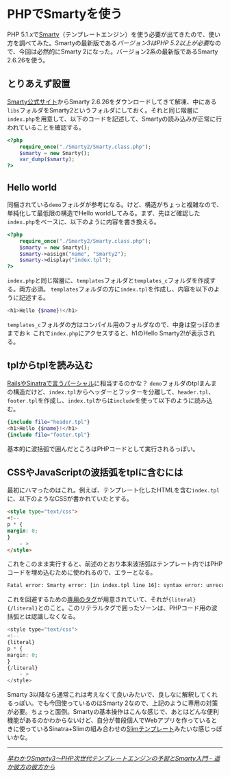 # PHPでSmartyを使う

PHP 5.1.xで[Smarty](http://www.smarty.net/)（テンプレートエンジン）を使う必要が出てきたので、使い方を調べてみた。Smartyの最新版である*バージョン3はPHP 5.2以上が必要*なので、今回は必然的にSmarty 2になった。バージョン2系の最新版であるSmarty 2.6.26を使う。

<!-- READMORE -->


## とりあえず設置

[Smarty公式サイト](http://www.smarty.net/download)からSmarty 2.6.26をダウンロードしてきて解凍、中にある`libs`フォルダをSmarty2というフォルダにしておく。それと同じ階層に`index.php`を用意して、以下のコードを記述して、Smartyの読み込みが正常に行われていることを確認する。

~~~ php
<?php
    require_once("./Smarty2/Smarty.class.php");
    $smarty = new Smarty();
    var_dump($smarty);
?>
~~~


## Hello world

同梱されている`demo`フォルダが参考になる。けど、構造がちょっと複雑なので、単純化して最低限の構造でHello worldしてみる。まず、先ほど確認した`index.php`をベースに、以下のように内容を書き換える。

~~~ php
<?php
    require_once("./Smarty2/Smarty.class.php");
    $smarty = new Smarty();
    $smarty->assign("name", "Smarty2");
    $smarty->display("index.tpl");
?>
~~~

`index.php`と同じ階層に、`templates`フォルダと`templates_c`フォルダを作成する。両方必須。
`templates`フォルダの方に`index.tpl`を作成し、内容を以下のように記述する。

~~~ php
<h1>Hello {$name}!</h1>
~~~

`templates_c`フォルダの方はコンパイル用のフォルダなので、中身は空っぽのままでおｋ これで`index.php`にアクセスすると、h1のHello Smarty2!が表示される。


## tplからtplを読み込む

[RailsやSinatraで言うパーシャル](/2011/05/18/ruby-sinatra-slim-partial)に相当するのかな？ `demo`フォルダのtplまんまの構造だけど、`index.tpl`からヘッダーとフッターを分離して、`header.tpl`、`footer.tpl`を作成し、`index.tpl`からは`include`を使って以下のように読み込む。

~~~ php
{include file="header.tpl"}
<h1>Hello {$name}!</h1>
{include file="footer.tpl"}
~~~

基本的に波括弧で囲んだところはPHPコードとして実行されるっぽい。


## CSSやJavaScriptの波括弧をtplに含むには

最初にハマったのはこれ。例えば、テンプレート化したHTMLを含む`index.tpl`に、以下のようなCSSが書かれていたとする。

~~~ html
<style type="text/css">
<!--
p * {
margin: 0;
}
    - >
</style>
~~~

これをこのまま実行すると、前述のとおり本来波括弧はテンプレート内ではPHPコードを埋め込むために使われるので、エラーとなる。

~~~ sh
Fatal error: Smarty error: [in index.tpl line 16]: syntax error: unrecognized tag: margin: 0;
~~~

これを回避するための[専用のタグ](http://www.smarty.net/docs/ja/language.function.literal.tpl)が用意されていて、それが`{literal}{/literal}`とのこと。このリテラルタグで囲ったゾーンは、PHPコード用の波括弧とは認識しなくなる。

~~~ php
<style type="text/css">
<!--
{literal}
p * {
margin: 0;
}
{/literal}
    - >
</style>
~~~

Smarty 3以降なら通常これは考えなくて良いみたいで、良しなに解釈してくれるっぽい。でも今回使っているのはSmarty 2なので、上記のように専用の対策が必要。ちょっと面倒。Smartyの基本操作はこんな感じで、あとはどんな便利機能があるのかわからないけど、自分が普段個人でWebアプリを作っているときに使っているSinatra+Slimの組み合わせの[Slimテンプレート](http://slim-lang.com/)みたいな感じっぽいかな。

* * *

<cite>[早わかりSmarty3～PHP次世代テンプレートエンジンの予習とSmarty入門 - 遥か彼方の彼方から](http://d.hatena.ne.jp/tek_koc/20100423/1272010917)</cite>
